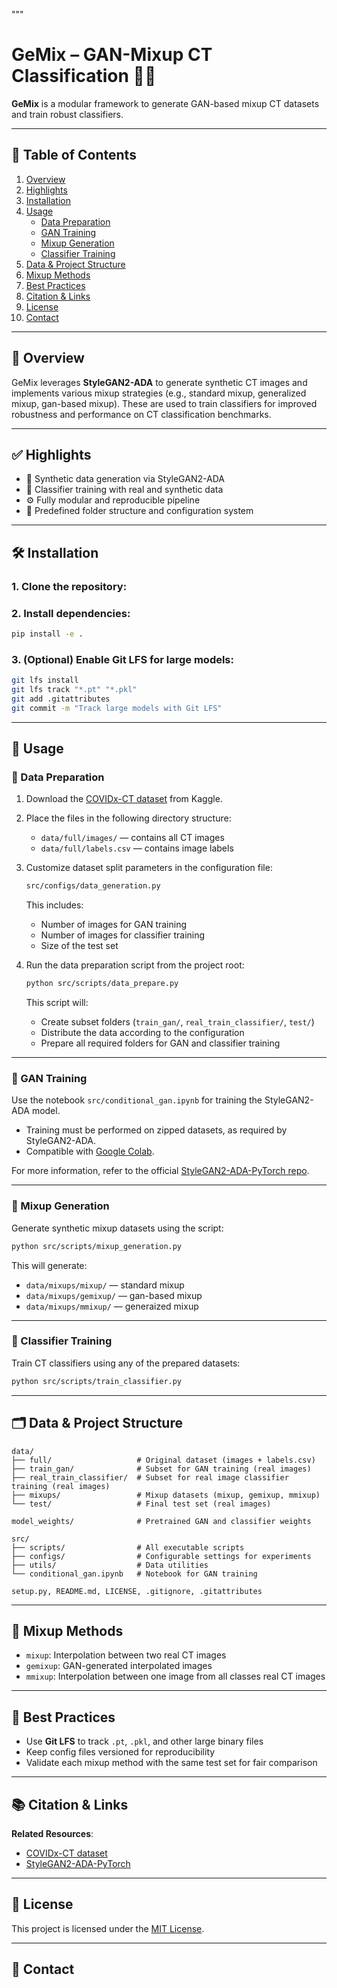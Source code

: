 """
# GeMix – GAN-Mixup CT Classification 🧠✨

**GeMix** is a modular framework to generate GAN-based mixup CT datasets and train robust classifiers.

---

## 📘 Table of Contents

1. [Overview](#overview)  
2. [Highlights](#highlights)  
3. [Installation](#installation)  
4. [Usage](#usage)  
   - [Data Preparation](#data-preparation)  
   - [GAN Training](#gan-training)  
   - [Mixup Generation](#mixup-generation)  
   - [Classifier Training](#classifier-training)  
5. [Data & Project Structure](#data--project-structure)  
6. [Mixup Methods](#mixup-methods)  
7. [Best Practices](#best-practices)  
8. [Citation & Links](#citation--links)  
9. [License](#license)  
10. [Contact](#contact)

---

## 🌟 Overview

GeMix leverages **StyleGAN2-ADA** to generate synthetic CT images and implements various mixup strategies (e.g., standard mixup, generalized mixup, gan-based mixup). These are used to train classifiers for improved robustness and performance on CT classification benchmarks.

---

## ✅ Highlights

- 🎨 Synthetic data generation via StyleGAN2-ADA  
- 🧪 Classifier training with real and synthetic data  
- ⚙️ Fully modular and reproducible pipeline  
- 📁 Predefined folder structure and configuration system  

---

## 🛠 Installation

### 1. Clone the repository:

### 2. Install dependencies:
```bash
pip install -e .
```

### 3. (Optional) Enable Git LFS for large models:
```bash
git lfs install
git lfs track "*.pt" "*.pkl"
git add .gitattributes
git commit -m "Track large models with Git LFS"
```

---

## 🚀 Usage

### 🔹 Data Preparation

1. Download the [COVIDx-CT dataset](https://www.kaggle.com/datasets/hgunraj/covidxct) from Kaggle.

2. Place the files in the following directory structure:

   - `data/full/images/` — contains all CT images  
   - `data/full/labels.csv` — contains image labels

3. Customize dataset split parameters in the configuration file:

   ```bash
   src/configs/data_generation.py
   ```

   This includes:

   - Number of images for GAN training  
   - Number of images for classifier training  
   - Size of the test set

4. Run the data preparation script from the project root:

   ```bash
   python src/scripts/data_prepare.py
   ```

   This script will:

   - Create subset folders (`train_gan/`, `real_train_classifier/`, `test/`)  
   - Distribute the data according to the configuration  
   - Prepare all required folders for GAN and classifier training

---

### 🔹 GAN Training

Use the notebook `src/conditional_gan.ipynb` for training the StyleGAN2-ADA model.

- Training must be performed on zipped datasets, as required by StyleGAN2-ADA.
- Compatible with [Google Colab](https://colab.research.google.com/).

For more information, refer to the official [StyleGAN2-ADA-PyTorch repo](https://github.com/NVlabs/stylegan2-ada-pytorch).

---

### 🔹 Mixup Generation

Generate synthetic mixup datasets using the script:

```bash
python src/scripts/mixup_generation.py
```

This will generate:

- `data/mixups/mixup/` — standard mixup  
- `data/mixups/gemixup/` — gan-based mixup 
- `data/mixups/mmixup/` — generaized mixup 

---

### 🔹 Classifier Training

Train CT classifiers using any of the prepared datasets:

```bash
python src/scripts/train_classifier.py 
```
---

## 🗂 Data & Project Structure

```
data/
├── full/                   # Original dataset (images + labels.csv)
├── train_gan/              # Subset for GAN training (real images)
├── real_train_classifier/  # Subset for real image classifier training (real images)
├── mixups/                 # Mixup datasets (mixup, gemixup, mmixup)
└── test/                   # Final test set (real images)

model_weights/              # Pretrained GAN and classifier weights

src/
├── scripts/                # All executable scripts
├── configs/                # Configurable settings for experiments
├── utils/                  # Data utilities
└── conditional_gan.ipynb   # Notebook for GAN training

setup.py, README.md, LICENSE, .gitignore, .gitattributes
```

---

## 🧪 Mixup Methods

- `mixup`: Interpolation between two real CT images  
- `gemixup`: GAN-generated interpolated images  
- `mmixup`: Interpolation between one image from all classes real CT images 


---

## 🧼 Best Practices

- Use **Git LFS** to track `.pt`, `.pkl`, and other large binary files
- Keep config files versioned for reproducibility
- Validate each mixup method with the same test set for fair comparison

---

## 📚 Citation & Links

**Related Resources**:

- [COVIDx-CT dataset](https://www.kaggle.com/datasets/hgunraj/covidxct)  
- [StyleGAN2-ADA-PyTorch](https://github.com/NVlabs/stylegan2-ada-pytorch)

---

## 📝 License

This project is licensed under the [MIT License](LICENSE).

---

## 💬 Contact

